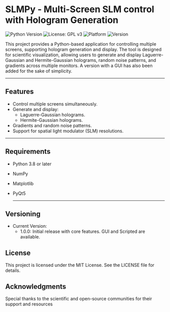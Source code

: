 # SLMPy - Multi-Screen SLM control with Hologram Generation

![Python Version](https://img.shields.io/badge/python-3.11%2B-orange)
![License: GPL v3](https://img.shields.io/badge/License-GPLv3-blue.svg)
![Platform](https://img.shields.io/badge/platform-Windows%20|%20Linux%20|%20Macos-lightgrey)
![Version](https://img.shields.io/badge/version-1.0.2-green)



This project provides a Python-based application for controlling multiple screens, supporting hologram generation and display. The tool is designed for scientific visualization, allowing users to generate and display Laguerre-Gaussian and Hermite-Gaussian holograms, random noise patterns, and gradients across multiple monitors. A version with a GUI  has also been added for the sake of simplicity.

---

## Features
- Control multiple screens simultaneously.
- Generate and display:
  - Laguerre-Gaussian holograms.
  - Hermite-Gaussian holograms.
- Gradients and random noise patterns.
- Support for spatial light modulator (SLM) resolutions.

---

## Requirements

- Python 3.8 or later
- NumPy
- Matplotlib
- PyQt5

  ---

## Versioning 

- Current Version:
  - 1.0.0:  Initial release with core features. GUI and Scripted are available. 

## License

This project is licensed under the MIT License. See the LICENSE file for details.

## Acknowledgments
Special thanks to the scientific and open-source communities for their support and resources

